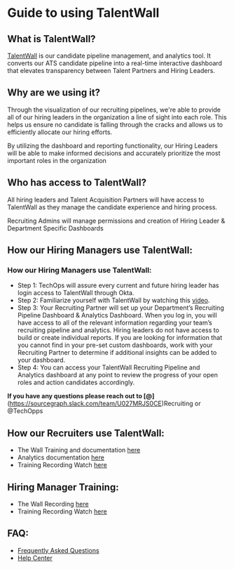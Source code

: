 # Guide to using TalentWall

## What is TalentWall?

[TalentWall](https://app.talentwall.io/) is our candidate pipeline management, and analytics tool. It converts our ATS candidate pipeline into a real-time interactive dashboard that elevates transparency between Talent Partners and Hiring Leaders.

## Why are we using it?

Through the visualization of our recruiting pipelines, we're able to provide all of our hiring leaders in the organization a line of sight into each role. This helps us ensure no candidate is falling through the cracks and allows us to efficiently allocate our hiring efforts.

By utilizing the dashboard and reporting functionality, our Hiring Leaders will be able to make informed decisions and accurately prioritize the most important roles in the organization

## Who has access to TalentWall?

All hiring leaders and Talent Acquisition Partners will have access to TalentWall as they manage the candidate experience and hiring process.

Recruiting Admins will manage permissions and creation of Hiring Leader & Department Specific Dashboards

## How our Hiring Managers use TalentWall:

### How our Hiring Managers use TalentWall:

- Step 1: TechOps will assure every current and future hiring leader has login access to TalentWall through Okta.
- Step 2: Familiarize yourself with TalentWall by watching this [video](https://www.loom.com/share/93203a31eedb4ad485f7f2a85a0b428c).
- Step 3: Your Recruiting Partner will set up your Department’s Recruiting Pipeline Dashboard & Analytics Dashboard. When you log in, you will have access to all of the relevant information regarding your team’s recruiting pipeline and analytics. Hiring leaders do not have access to build or create individual reports. If you are looking for information that you cannot find in your pre-set custom dashboards, work with your Recruiting Partner to determine if additional insights can be added to your dashboard.
- Step 4: You can access your TalentWall Recruiting Pipeline and Analytics dashboard at any point to review the progress of your open roles and action candidates accordingly.

**If you have any questions please reach out to [@]**(https://sourcegraph.slack.com/team/U027MRJS0CE)Recruiting or @TechOpps

## How our Recruiters use TalentWall:

- The Wall Training and documentation [here](https://talentwall.zendesk.com/hc/en-us/categories/1500001648162-The-Wall)
- Analytics documentation [here](https://talentwall.zendesk.com/hc/en-us/categories/1500001260501-Analytics)
- Training Recording Watch [here](https://us02web.zoom.us/rec/share/kARhXni9beWoaFBPWnCPPxKTsmQS9TrTwSsc-Qr01ddAhLYJ6zyEWgAIkInxs_Hd.coDG0ae9kKX2cgNj)

## Hiring Manager Training:

- The Wall Recording [here](https://www.loom.com/share/93203a31eedb4ad485f7f2a85a0b428c)
- Training Recording Watch [here](https://www.loom.com/share/93203a31eedb4ad485f7f2a85a0b428c)

## FAQ:

- [Frequently Asked Questions](https://talentwall.zendesk.com/hc/en-us/categories/1500001260681-FAQ)
- [Help Center](https://talentwall.zendesk.com/hc/en-us)

